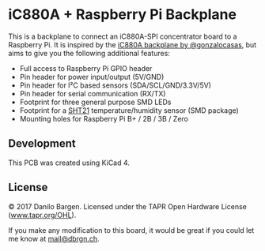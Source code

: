# iC880A + Raspberry Pi Backplane

This is a backplane to connect an iC880A-SPI concentrator board to a Raspberry
Pi. It is inspired by the [iC880A backplane by
@gonzalocasas](https://github.com/gonzalocasas/ic880a-backplane), but aims to
give you the following additional features:

- Full access to Raspberry Pi GPIO header
- Pin header for power input/output (5V/GND)
- Pin header for I²C based sensors (SDA/SCL/GND/3.3V/5V)
- Pin header for serial communication (RX/TX)
- Footprint for three general purpose SMD LEDs
- Footprint for a [SHT21](https://sensirion.com/sht21/) temperature/humidity
  sensor (SMD package)
- Mounting holes for Raspberry Pi B+ / 2B / 3B / Zero


## Development

This PCB was created using KiCad 4.


## License

© 2017 Danilo Bargen. Licensed under the TAPR Open Hardware License (www.tapr.org/OHL).

If you make any modification to this board, it would be great if you could let
me know at mail@dbrgn.ch.
